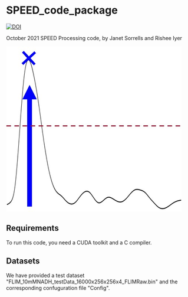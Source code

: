 # SPEED_code_package
[![DOI](https://zenodo.org/badge/DOI/10.1364/zenodo.OE.439675.svg)](https://doi.org/10.1364/OE.439675)


October 2021
SPEED Processing code, by Janet Sorrells and Rishee Iyer


![fig](assets/thumbnail.jpg)


## Requirements
To run this code, you need a CUDA toolkit and a C compiler. 

## Datasets
We have provided a test dataset "FLIM_10mMNADH_testData_16000x256x256x4_FLIMRaw.bin" and the corresponding confuguration file "Config".
